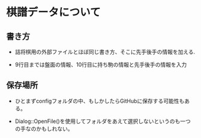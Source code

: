 # 棋譜データについて

## 書き方

- 詰将棋用の外部ファイルとほぼ同じ書き方、そこに先手後手の情報を加える.

- 9行目までは盤面の情報、10行目に持ち駒の情報と先手後手の情報を入力

## 保存場所

- ひとまずconfigフォルダの中、もしかしたらGitHubに保存する可能性もある。

- Dialog::OpenFile()を使用してフォルダをあえて選択しないというのも一つの手なのかもしれない。

